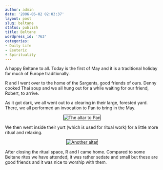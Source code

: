 ```yaml
---
author: admin
date: '2006-05-02 02:03:37'
layout: post
slug: beltane
status: publish
title: Beltane
wordpress_id: '763'
categories:
- Daily Life
- Esoteric
- Spirituality
---
```

<p>A happy Beltane to all. Today is the first of May and it is a traditional holiday for much of Europe traditionally.</p><p>R and I went over to the home of the Sargents, good friends of ours. Denny cooked Thai soup and we all hung out for a while waiting for our friend, Robert, to arrive.</p><p>As it got dark, we all went out to a clearing in their large, forested yard. There, we all performed an invocation to Pan to bring in the May.</p><p style="text-align: center"><img border="1" title="The altar to Pan" alt="The altar to Pan" src="http://static.flickr.com/50/138902614_adb6a06f86.jpg?v=0" /></p><p>We then went inside their yurt (which is used for ritual work) for a little more ritual and relaxing.</p></p> <p style="text-align: center"><img border="1" title="Another altar" alt="Another altar" src="http://static.flickr.com/56/138901966_7ccc0fb3f4.jpg?v=0" /></p><p>After closing the ritual space, R and I came home. Compared to some Beltane rites we have attended, it was rather sedate and small but these are good friends and it was nice to worship with them.</p>
